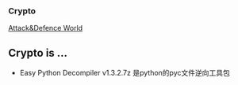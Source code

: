 ### Crypto
[Attack&amp;Defence World](https://adworld.xctf.org.cn/)

## Crypto is ...
* Easy Python Decompiler v1.3.2.7z 是python的pyc文件逆向工具包
